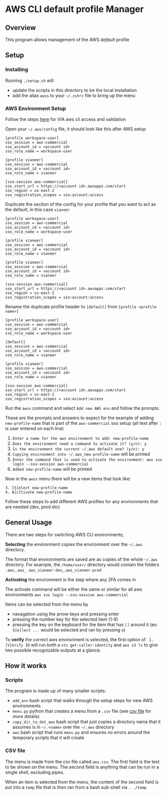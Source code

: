 # AWS CLI default profile Manager
## Overview
This program allows management of the AWS *default* profile
## Setup

### Installing 

Running `./setup.sh` will
- update the scripts in this directory to be the local installation
- add the alias `awss` to your `~/.zshrc` file to bring up the menu

### AWS Environment Setup

Follow the steps [here](https://docs.dev.platform-services.dev1.poweredbyvia.com/welcome/onboarding/aws/) for VIA aws cli access and validation

Open your `~/.aws/config` file, it should look like this after AWS setup
```
[profile workspace-user]
sso_session = aws-commercial
sso_account_id = <account id>
sso_role_name = workspace-user

[profile vianeer]
sso_session = aws-commercial
sso_account_id = <account id>
sso_role_name = vianeer

[sso-session aws-commercial]
sso_start_url = https://<account id>.awsapps.com/start
sso_region = us-east-2
sso_registration_scopes = sso:account:access
```

Duplicate the section of the config for your profile that you want to act as the default, in this case `vianeer`
```
[profile workspace-user]
sso_session = aws-commercial
sso_account_id = <account id>
sso_role_name = workspace-user

[profile vianeer]
sso_session = aws-commercial
sso_account_id = <account id>
sso_role_name = vianeer

[profile vianeer]
sso_session = aws-commercial
sso_account_id = <account id>
sso_role_name = vianeer

[sso-session aws-commercial]
sso_start_url = https://<account id>.awsapps.com/start
sso_region = us-east-2
sso_registration_scopes = sso:account:access
```
Rename the duplicate profile header to `[default]` from `[profile <profile name>]`

```
[profile workspace-user]
sso_session = aws-commercial
sso_account_id = <account id>
sso_role_name = workspace-user

[default]
sso_session = aws-commercial
sso_account_id = <account id>
sso_role_name = vianeer

[profile vianeer]
sso_session = aws-commercial
sso_account_id = <account id>
sso_role_name = vianeer

[sso-session aws-commercial]
sso_start_url = https://<account id>.awsapps.com/start
sso_region = us-east-2
sso_registration_scopes = sso:account:access
```

Run the `awss` command and select `Add new AWS env` and follow the prompts.

These are the prompts and answers to expect for the example of adding `new-profile-name` that is part of the `aws-commercial` sso setup (all text after `:` is user entered on each line)
1. `Enter a name for the aws environment to add: new-profile-name`
1. `Does the environment need a command to activate it? (y/n): y`
1. `Is the environment the current ~/.aws default one? (y/n): y`
1. `Copying environment into ~/.aws_new-profile-name` will be printed
1. `Enter the command that is used to activate the environment: aws sso login --sso-session aws-commercial`
1. `Added new-profile-name` will be printed

Now in the `awss` menu there will be a new items that look like:
```
3. [S]elect new-profile-name
4. A[c]tivate new-profile-name
```

Follow these steps to add different AWS profiles for any environments that are needed (dev, prod etc)

## General Usage

There are two steps for switching AWS CLI environments;

**Selecting** the environment copies the environment over the `~/.aws` directory.

The format that environments are saved are as copies of the whole `~/.aws` directory.
For example, the `/home/user/` directory would contain the folders `.aws`,`.aws_.aws_vianeer-dev`,`.aws_vianeer-prod`

**Activating** the environment is the step where any 2FA comes in

The activate command will be either the same or similar for all aws environments `aws sso login --sso-session aws-commercial` 

Items can be selected from the menu by
- navagation using the arrow keys and pressing enter
- pressing the number key for the selected item (1-9)
- pressing the key on the keyboard for the item that has `[]` around it (ex: `S[e]lect ...` would be selected and ran by pressing `e`)

To **verify** the correct aws environment is selected, the first option of ` 1. [V]erify ID` will run both a `sts get-caller-identity` and `aws s3 ls` to give two possible recognizable outputs at a glance.

## How it works

### Scripts
The program is made up of many smaller scripts:
- `add_env` bash script that walks through the setup steps for new AWS environments
- `menu.py` python that creates a menu from a `.csv` file (see [csv file](#csv-file) for more details)
- `copy_dir_to_dot_aws` bash script that just copies a directory name that it assumes is in `~/.<name>` over the `~/.aws` directory
- `aws` bash script that runs `menu.py` and ensures no errors around the temporary scripts that it will create

### CSV file

The menu is made from the csv file called `aws.csv`. 
The first field is the text to be shown on the menu. 
The second field is anything that can be run in a single shell, excluding pipes.

When an item is selected from the menu, the content of the second field is put into a `temp` file that is then ran from a bash sub-shell via `. ./temp`